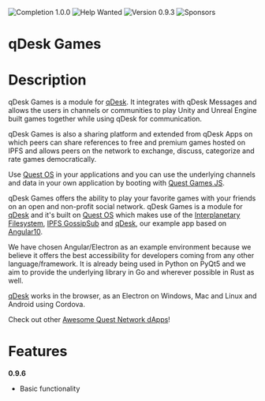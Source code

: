 ![Completion 1.0.0](https://img.shields.io/badge/completion%20v1.0.0-0%25-red) ![Help Wanted](https://img.shields.io/badge/%20-help--wanted-%23159818) ![Version 0.9.3](https://img.shields.io/badge/version-v0.9.6-blue) ![Sponsors](https://img.shields.io/badge/sponsors-0-red)

# qDesk Games

# Description

qDesk Games is a module for [qDesk](https://qDesk.org). It integrates with qDesk Messages and allows the users in channels or communities to play Unity and Unreal Engine built games together while using qDesk for communication.

qDesk Games is also a sharing platform and extended from qDesk Apps on which peers can share references to free and premium games hosted on IPFS and allows peers on the network to exchange, discuss, categorize and rate games democratically.

Use [Quest OS](quest-os-js) in your applications and you can use the underlying channels and data in your own application by booting with [Quest Games JS](quest-games-js).

qDesk Games offers the ability to play your favorite games with your friends on an open and non-profit social network. qDesk Games is a module for [qDesk](qDesk) and it's built on [Quest OS](quest-os-js) which makes use of the [Interplanetary Filesystem](https://ipfs.io), [IPFS GossipSub](https://blog.ipfs.io/2020-05-20-gossipsub-v1.1/) and [qDesk](qDesk), our example app based on [Angular10](https://angular.io/).

We have chosen Angular/Electron as an example environment because we believe it offers the best accessibility for developers coming from any other language/framework. It is already being used in Python on PyQt5 and we aim to provide the underlying library in Go and wherever possible in Rust as well.

[qDesk](qDesk) works in the browser, as an Electron on Windows, Mac and Linux and Android using Cordova.

Check out other [Awesome Quest Network dApps](https://github.com/QuestNetwork/awesome/blob/master/README.md)!

# Features

**0.9.6**
- Basic functionality
